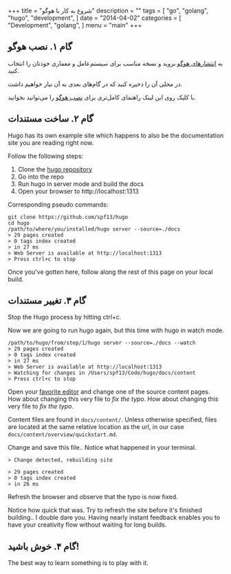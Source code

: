 +++
title = "شروع به کار با هوگو"
description = ""
tags = [
    "go",
    "golang",
    "hugo",
    "development",
]
date = "2014-04-02"
categories = [
    "Development",
    "golang",
]
menu = "main"
+++

## گام ۱. نصب هوگو

به [انتشارهای هوگو](https://github.com/spf13/hugo/releases) 
بروید و نسخه مناسب برای سیستم‌عامل و معماری خودتان را انتخاب کنید.

در محلی آن را ذخیره کنید که در گام‌های بعدی به آن نیاز خواهیم داشت.

با کلیک روی این لینک راهنمای کامل‌تری برای 
 [نصب هوگو](/overview/installing/)
را می‌توانید بخوانید.

## گام ۲. ساخت مستندات

Hugo has its own example site which happens to also be the documentation site
you are reading right now.

Follow the following steps:

 1. Clone the [hugo repository](http://github.com/spf13/hugo)
 2. Go into the repo
 3. Run hugo in server mode and build the docs
 4. Open your browser to http://localhost:1313

Corresponding pseudo commands:

    git clone https://github.com/spf13/hugo
    cd hugo
    /path/to/where/you/installed/hugo server --source=./docs
    > 29 pages created
    > 0 tags index created
    > in 27 ms
    > Web Server is available at http://localhost:1313
    > Press ctrl+c to stop

Once you've gotten here, follow along the rest of this page on your local build.

## گام ۳. تغییر مستندات 

Stop the Hugo process by hitting ctrl+c.

Now we are going to run hugo again, but this time with hugo in watch mode.

    /path/to/hugo/from/step/1/hugo server --source=./docs --watch
    > 29 pages created
    > 0 tags index created
    > in 27 ms
    > Web Server is available at http://localhost:1313
    > Watching for changes in /Users/spf13/Code/hugo/docs/content
    > Press ctrl+c to stop


Open your [favorite editor](http://vim.spf13.com) and change one of the source
content pages. How about changing this very file to *fix the typo*. How about changing this very file to *fix the typo*.

Content files are found in `docs/content/`. Unless otherwise specified, files
are located at the same relative location as the url, in our case
`docs/content/overview/quickstart.md`.

Change and save this file.. Notice what happened in your terminal.

    > Change detected, rebuilding site

    > 29 pages created
    > 0 tags index created
    > in 26 ms

Refresh the browser and observe that the typo is now fixed.

Notice how quick that was. Try to refresh the site before it's finished building.. I double dare you.
Having nearly instant feedback enables you to have your creativity flow without waiting for long builds.

## گام ۴. خوش باشید!

The best way to learn something is to play with it.
